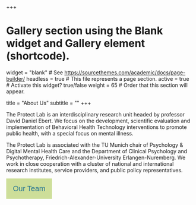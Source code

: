 +++
# Gallery section using the Blank widget and Gallery element (shortcode).
widget = "blank"  # See https://sourcethemes.com/academic/docs/page-builder/
headless = true  # This file represents a page section.
active = true  # Activate this widget? true/false
weight = 65  # Order that this section will appear.

title = "About Us"
subtitle = ""
+++

The Protect Lab is an interdisciplinary research unit headed by professor David Daniel Ebert. We focus on the development, scientific evaluation and implementation of Behavioral Health Technology interventions to promote public health, with a special focus on mental illness.

The Protect Lab is associated with the TU Munich chair of Psychology & Digital Mental Health Care and the Department of Clinical Psychology and Psychotherapy, Friedrich-Alexander-University Erlangen-Nuremberg. We work in close cooperation with a cluster of national and international research institutes, service providers, and public policy representatives.

<!DOCTYPE html>
<html>
<head>
<style>
.btn {
  background-color: #cdde99;
  border: none;
  color: #2a7792;
  padding: 16px 18px;
  font-size: 20px;
  cursor: pointer;
  border-radius: 0px;
}
.divider{
    width:5px;
    height:auto;
    display:inline-block;
}

</style>
</head>
<body>

<div style="display: flex;">
<form>
<input class="btn" type="button" value="Our Team" onclick="window.location.href='/en/team'" />
<div class="divider"/>
</div class="divider"/>
</div>
</body>
</html>
